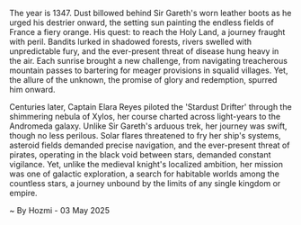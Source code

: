 
The year is 1347.  Dust billowed behind Sir Gareth's worn leather boots as he urged his destrier onward, the setting sun painting the endless fields of France a fiery orange.  His quest: to reach the Holy Land, a journey fraught with peril.  Bandits lurked in shadowed forests, rivers swelled with unpredictable fury, and the ever-present threat of disease hung heavy in the air. Each sunrise brought a new challenge, from navigating treacherous mountain passes to bartering for meager provisions in squalid villages.  Yet, the allure of the unknown, the promise of glory and redemption, spurred him onward.

Centuries later, Captain Elara Reyes piloted the 'Stardust Drifter' through the shimmering nebula of Xylos, her course charted across light-years to the Andromeda galaxy.  Unlike Sir Gareth's arduous trek, her journey was swift, though no less perilous.  Solar flares threatened to fry her ship's systems, asteroid fields demanded precise navigation, and the ever-present threat of pirates, operating in the black void between stars, demanded constant vigilance. Yet, unlike the medieval knight's localized ambition, her mission was one of galactic exploration, a search for habitable worlds among the countless stars, a journey unbound by the limits of any single kingdom or empire.

~ By Hozmi - 03 May 2025

